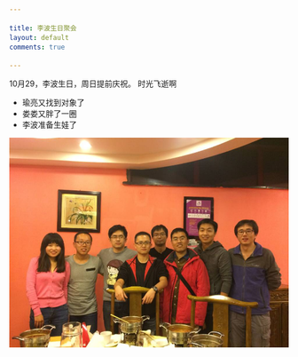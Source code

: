 ```yaml
---

title: 李波生日聚会
layout: default
comments: true

---
```


10月29，李波生日，周日提前庆祝。
时光飞逝啊

- 瑜亮又找到对象了
- 娄娄又胖了一圈
- 李波准备生娃了


![李波生日](/photoes/libo_birthday.jpg)
